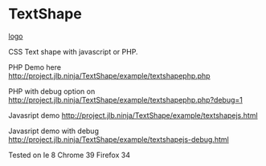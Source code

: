 # TextShape


[logo](https://github.com/deljdlx/TextShape/blob/master/textshape.png?raw=true "figure")


CSS Text shape with javascript or PHP.



PHP Demo here http://project.jlb.ninja/TextShape/example/textshapephp.php

PHP with debug option on http://project.jlb.ninja/TextShape/example/textshapephp.php?debug=1


Javasript demo  http://project.jlb.ninja/TextShape/example/textshapejs.html

Javasript demo  with debug http://project.jlb.ninja/TextShape/example/textshapejs-debug.html

Tested on
	Ie 8
	Chrome 39
	Firefox 34
	
